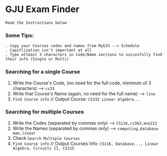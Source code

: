 # GJU Exam Finder
`Read the Instructions below`
### Some Tips:
    . Copy your Courses codes and names from MyGJU --> Schedule
    . Capitlization isn't important at all
    . Type atleast 3 characters in Code/Name sections to succesfully find their info (Single or Multi)
### Searching for a single Course
1. Write the Course's Code, (no need for the full code, minimum of 3 characters) --> `cs33`
2. Write that Course's Name (again, no need for the full name) --> `line`
3. `Find Course info`   // Output Course: `CS332 Linear Algebra...` 
### Searching for multiple Courses
1. Write the Codes (separated by commas only) --> `CS116,cs363,ene212`
2. Write the Names (separated by commas only) --> `computing,database man,linear`
3. Check `Search Multiple Courses`
4. `Find Course info`   // Output Courses Info: `CS116, Database..., Linear Algebra, Circuits II, CS115`